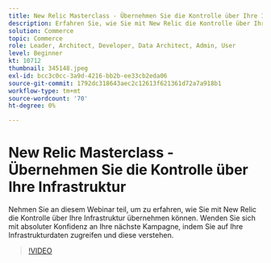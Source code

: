 ```yaml
---
title: New Relic Masterclass - Übernehmen Sie die Kontrolle über Ihre Infrastruktur
description: Erfahren Sie, wie Sie mit New Relic die Kontrolle über Ihre Infrastruktur übernehmen. Wenden Sie sich mit absoluter Konfidenz an Ihre nächste Kampagne, indem Sie auf Ihre Infrastrukturdaten zugreifen und diese verstehen.
solution: Commerce
topic: Commerce
role: Leader, Architect, Developer, Data Architect, Admin, User
level: Beginner
kt: 10712
thumbnail: 345148.jpeg
exl-id: bcc3c0cc-3a9d-4216-bb2b-ee33cb2eda06
source-git-commit: 1792dc318643aec2c12613f621361d72a7a918b1
workflow-type: tm+mt
source-wordcount: '70'
ht-degree: 0%

---
```


# New Relic Masterclass - Übernehmen Sie die Kontrolle über Ihre Infrastruktur

Nehmen Sie an diesem Webinar teil, um zu erfahren, wie Sie mit New Relic die Kontrolle über Ihre Infrastruktur übernehmen können. Wenden Sie sich mit absoluter Konfidenz an Ihre nächste Kampagne, indem Sie auf Ihre Infrastrukturdaten zugreifen und diese verstehen.

>[!VIDEO](https://video.tv.adobe.com/v/345148/?quality=12&learn=on)
